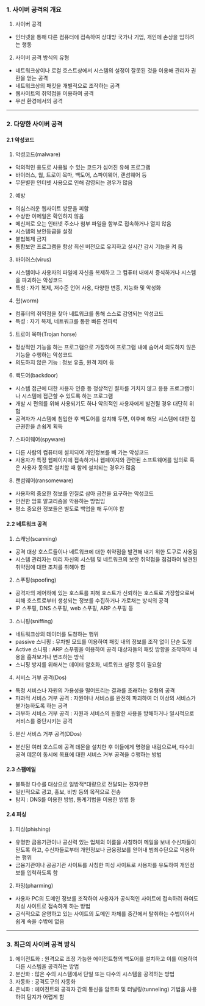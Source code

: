 ### 1. 사이버 공격의 개요

1. 사이버 공격

- 인터넷을 통해 다른 컴퓨터에 접속하여 상대방 국가나 기업, 개인에 손상을 입히려는 행동

2. 사이버 공격 방식의 유형

- 네트워크상이나 로컬 호스트상에서 시스템의 설정이 잘못된 것을 이용해 관리자 권환을 얻는 공격
- 네트워크상의 패킷을 개별적으로 조작하는 공격
- 웹사이트의 취약점을 이용하여 공격
- 무선 환경에서의 공격

---

### 2. 다양한 사이버 공격

#### 2.1 악성코드

1. 악성코드(malware)

- 악의적인 용도로 사용될 수 있는 코드가 심어진 유해 프로그램
- 바이러스, 웜, 트로이 목마, 백도어, 스파이웨어, 랜섬웨어 등
- 무분별한 인터넷 사용으로 인해 감영되는 경우가 많음

2. 예방

- 의심스러운 웹사이트 방문을 피함
- 수상한 이메일은 확인하지 않음
- 메신저로 오는 인터넷 주소나 첨부 파일을 함부로 접속하거나 열지 않음
- 시스템의 보안등급을 설정
- 불법복제 금지
- 통합보안 프로그램을 항상 최신 버전으로 유지하고 실시간 감시 기능을 켜 둠

3. 바이러스(virus)

- 시스템이나 사용자의 파일에 자신을 복제하고 그 컴퓨터 내에서 증식하거나 시스템을 파괴하는 악성코드
- 특성 : 자기 복제, 저수준 언어 사용, 다양한 변종, 지능화 및 악성화

4. 웜(worm)

- 컴퓨터의 취약점을 찾아 네트워크를 통해 스스로 감염되는 악성코드
- 특성 : 자기 복제, 네트워크를 통한 빠른 전파력

5. 트로이 목마(Trojan horse)

- 정상적인 기능을 하는 프로그램으로 가장하여 프로그램 내에 숨어서 의도하지 않은 기능을 수행하는 악성코드
- 의도하지 않은 기능 : 정보 유출, 원격 제어 등

6. 백도어(backdoor)

- 시스템 접근에 대한 사용자 인증 등 정상적인 절차를 거치지 않고 응용 프로그램이나 시스템에 접근할 수 있도록 하는 프로그램
- 개발 시 편의를 위해 사용되기도 하나 악의적인 사용자에게 발견될 경우 대단히 위험
- 공격자가 시스템에 침입한 후 백도어를 설치해 두면, 이후에 해당 시스템에 대한 접근권한을 손쉽게 획득

7. 스파이웨어(spyware)

- 다른 사람의 컴퓨터에 설치되어 개인정보를 빼 가는 악성코드
- 사용자가 특정 웹페이지에 접속하거나 웹페이지와 관련된 소프트웨어를 임의로 혹은 사용자 동의로 설치할 때 함께 설치되는 경우가 많음

8. 랜섬웨어(ransomeware)

- 사용자의 중요한 정보를 인질로 삼아 금전을 요구하는 악성코드
- 안전한 암호 알고리즘을 악용하는 방법임
- 평소 중요한 정보들은 별도로 백업을 해 두어야 함

#### 2.2 네트워크 공격

1. 스캐닝(scanning)

- 공격 대상 호스트들이나 네트워크에 대한 취약점을 발견해 내기 위한 도구로 사용됨
- 시스템 관리자는 미리 자신의 시스템 및 네트워크의 보안 취약점을 점검하여 발견된 취약점에 대한 조치를 취해야 함

2. 스푸핑(spoofing)

- 공격자의 제어하에 있는 호스트를 피해 호스트가 신뢰하는 호스트로 가장함으로써 피해 호스트로부터 생성되는 정보를 수집하거나 가로채는 방식의 공격
- IP 스푸핑, DNS 스푸핑, web 스푸핑, ARP 스푸핑 등

3. 스니핑(sniffing)

- 네트워크상의 데이터를 도청하는 행위
- passive 스니핑 : 무차별 모드를 이용하여 패킷 내의 정보를 조작 없이 단순 도청
- Active 스니핑 : ARP 스푸핑을 이용하여 공격 대상자들의 패킷 방향을 조작하여 내용을 훔쳐보거나 변조하는 방식
- 스니핑 방지를 위해서는 데이터 암호화, 네트워크 설정 등이 필요함

4. 서비스 거부 공격(Dos)

- 특정 서비스나 자원의 가용성을 떨어뜨리는 결과를 초래하는 유형의 공격
- 파과적 서비스 거부 공격 : 자원이나 서비스를 완전히 파괴하여 더 이상의 서비스가 불가능하도록 하는 공격
- 과부하 서비스 거부 공격 : 자원과 서비스의 원활한 사용을 방해하거나 일시적으로 서비스를 중단시키는 공격

5. 분산 서비스 거부 공격(DDos)

- 분산된 여러 호스트에 공격 데몬을 설치한 후 이들에게 명령을 내림으로써, 다수의 공격 데몬이 동시에 목표에 대한 서비스 거부 공격을 수행하는 방법

#### 2.3 스팸메일

- 불특정 다수를 대상으로 일방적\*대량으로 전달되는 전자우편
- 일반적으로 광고, 홍보, 비방 등의 목적으로 전송
- 탐지 : DNS를 이용한 방법, 통계기법을 이용한 방법 등

#### 2.4 피싱

1. 피싱(phishing)

- 유명한 금용기관이나 공신력 있는 업체의 이름을 사칭하여 메일을 보내 수신자들이 믿도록 하고, 수신자들로부터 개인정보나 금융정보를 얻어내 범죄수단으로 악용하는 행위
- 금융기관이나 공공기관 사이트를 사칭한 피싱 사이트로 사용자를 유도하여 개인정보를 입력하도록 함

2. 파밍(pharming)

- 사용자 PC의 도메인 정보를 조작하여 사용자가 공식적인 사이트에 접속하려 하여도 치싱 사이트로 접속하게 하는 방법
- 공식적으로 운영하고 있는 사이트의 도메인 자체를 중간에서 탈취하는 수법이어서 쉽게 속을 수밖에 없음

---

### 3. 최근의 사이버 공격 방식

1. 에이전트화 : 원격으로 조정 가능한 에이전트형의 백도어를 설치하고 이를 이용하여 다른 시스템을 공격하는 방법
2. 분산화 : 많은 수의 시스템에서 단일 또는 다수의 시스템을 공격하는 방법
3. 자동화 : 공격도구의 자동화
4. 은닉화 : 에이전트와 공격자 간의 통신을 암호화 및 터널링(tunneling) 기법을 사용하여 탐지가 어렵게 함
